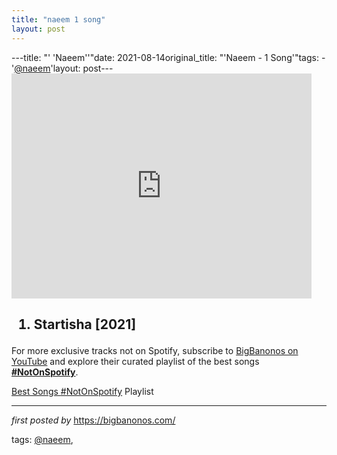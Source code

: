 ```yaml
---
title: "naeem 1 song"
layout: post
---
```

---title: "' 'Naeem''"date: 2021-08-14original_title: "'Naeem - 1 Song'"tags:  - '[@naeem](/tags/naeem/)'layout: post---<iframe frameborder="0" height="360" src="https://youtube.com/embed/GTyCfPA8tjk" width="480"></iframe><h2><ol><li>Startisha [2021]</li></ol></h2><!--Subscribe and Playlist Links--><div>    <p>For more exclusive tracks not on Spotify, subscribe to <a href="https://www.youtube.com/[@BigBanonos](/tags/BigBanonos/)" target="_blank">BigBanonos on YouTube</a> and explore their curated playlist of the best songs <strong>[#NotOnSpotify](/tags/NotOnSpotify/)</strong>.</p>    <p><a href="https://www.youtube.com/playlist?list=PLtuNtuTatqI0kFahUCbtbfenC_ET5O_tr" target="_blank">Best Songs [#NotOnSpotify](/tags/NotOnSpotify/) Playlist<br /></a></p></div><hr /><p><em>first posted by</em> <a href="https://bigbanonos.com/" rel="noopener" target="_new">https://bigbanonos.com/</a></p><p>tags: [@naeem](/tags/naeem/),</p>